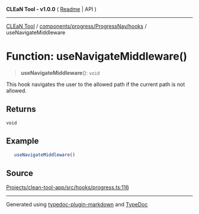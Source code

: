 **CLEaN Tool - v1.0.0** ( [Readme](../../../../../README.md) \| API )

***

[CLEaN Tool](../../../../../modules.md) / [components/progress/ProgressNav/hooks](../README.md) / useNavigateMiddleware

# Function: useNavigateMiddleware()

> **useNavigateMiddleware**(): `void`

This hook navigates the user to the allowed path if the current path is not allowed.

## Returns

`void`

## Example

```ts
   useNavigateMiddleware()
```

## Source

[Projects/clean-tool-app/src/hooks/progress.ts:116](https://github.com/yuckyh/clean-tool-app/)

***

Generated using [typedoc-plugin-markdown](https://www.npmjs.com/package/typedoc-plugin-markdown) and [TypeDoc](https://typedoc.org/)
